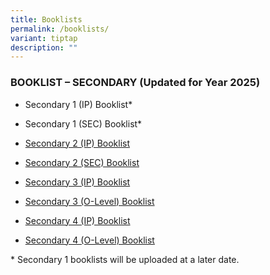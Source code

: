 ```yaml
---
title: Booklists
permalink: /booklists/
variant: tiptap
description: ""
---
```

<h3>BOOKLIST – SECONDARY (Updated for Year 2025)</h3>
<ul data-tight="true" class="tight">
<li>
<p>Secondary 1 (IP) Booklist*</p>
</li>
<li>
<p>Secondary 1 (SEC) Booklist*</p>
</li>
<li>
<p><a href="/files/Booklists/2025_Booklist_S2__IP_.pdf" rel="noopener noreferrer nofollow" target="_blank">Secondary 2 (IP) Booklist</a>
</p>
</li>
<li>
<p><a href="/files/Booklists/2025_Booklist_S2__SEC_.pdf" rel="noopener noreferrer nofollow" target="_blank">Secondary 2 (SEC) Booklist</a>
</p>
</li>
<li>
<p><a href="/files/Booklists/2025_Booklist_S3__IP_.pdf" rel="noopener noreferrer nofollow" target="_blank">Secondary 3 (IP) Booklist</a>
</p>
</li>
<li>
<p><a href="/files/Booklists/2025_Booklist_S3__O_Level_.pdf" rel="noopener noreferrer nofollow" target="_blank">Secondary 3 (O-Level) Booklist</a>
</p>
</li>
<li>
<p><a href="/files/Booklists/2025_Booklist_S4__IP_.pdf" rel="noopener noreferrer nofollow" target="_blank">Secondary 4 (IP) Booklist</a>
</p>
</li>
<li>
<p><a href="/files/Booklists/2025_Booklist_S4__O_Level_.pdf" rel="noopener noreferrer nofollow" target="_blank">Secondary 4 (O-Level) Booklist</a>
</p>
</li>
</ul>
<p>* Secondary 1 booklists will be uploaded at a later date.
<br>
</p>